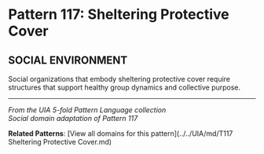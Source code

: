 # Pattern 117: Sheltering Protective Cover

## SOCIAL ENVIRONMENT

Social organizations that embody sheltering protective cover require structures that support healthy group dynamics and collective purpose.

---

*From the UIA 5-fold Pattern Language collection*  
*Social domain adaptation of Pattern 117*

**Related Patterns**: [View all domains for this pattern](../../UIA/md/T117 Sheltering Protective Cover.md)